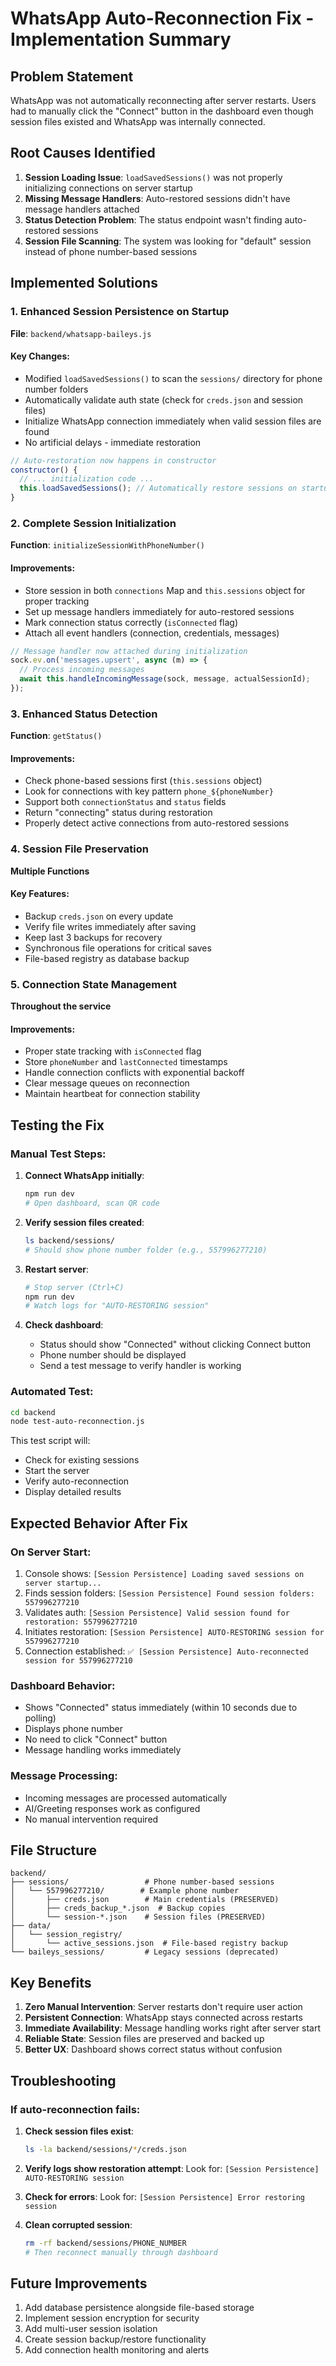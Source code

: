 # WhatsApp Auto-Reconnection Fix - Implementation Summary

## Problem Statement
WhatsApp was not automatically reconnecting after server restarts. Users had to manually click the "Connect" button in the dashboard even though session files existed and WhatsApp was internally connected.

## Root Causes Identified
1. **Session Loading Issue**: `loadSavedSessions()` was not properly initializing connections on server startup
2. **Missing Message Handlers**: Auto-restored sessions didn't have message handlers attached
3. **Status Detection Problem**: The status endpoint wasn't finding auto-restored sessions
4. **Session File Scanning**: The system was looking for "default" session instead of phone number-based sessions

## Implemented Solutions

### 1. Enhanced Session Persistence on Startup
**File**: `backend/whatsapp-baileys.js`

#### Key Changes:
- Modified `loadSavedSessions()` to scan the `sessions/` directory for phone number folders
- Automatically validate auth state (check for `creds.json` and session files)
- Initialize WhatsApp connection immediately when valid session files are found
- No artificial delays - immediate restoration

```javascript
// Auto-restoration now happens in constructor
constructor() {
  // ... initialization code ...
  this.loadSavedSessions(); // Automatically restore sessions on startup
}
```

### 2. Complete Session Initialization
**Function**: `initializeSessionWithPhoneNumber()`

#### Improvements:
- Store session in both `connections` Map and `this.sessions` object for proper tracking
- Set up message handlers immediately for auto-restored sessions
- Mark connection status correctly (`isConnected` flag)
- Attach all event handlers (connection, credentials, messages)

```javascript
// Message handler now attached during initialization
sock.ev.on('messages.upsert', async (m) => {
  // Process incoming messages
  await this.handleIncomingMessage(sock, message, actualSessionId);
});
```

### 3. Enhanced Status Detection
**Function**: `getStatus()`

#### Improvements:
- Check phone-based sessions first (`this.sessions` object)
- Look for connections with key pattern `phone_${phoneNumber}`
- Support both `connectionStatus` and `status` fields
- Return "connecting" status during restoration
- Properly detect active connections from auto-restored sessions

### 4. Session File Preservation
**Multiple Functions**

#### Key Features:
- Backup `creds.json` on every update
- Verify file writes immediately after saving
- Keep last 3 backups for recovery
- Synchronous file operations for critical saves
- File-based registry as database backup

### 5. Connection State Management
**Throughout the service**

#### Improvements:
- Proper state tracking with `isConnected` flag
- Store `phoneNumber` and `lastConnected` timestamps
- Handle connection conflicts with exponential backoff
- Clear message queues on reconnection
- Maintain heartbeat for connection stability

## Testing the Fix

### Manual Test Steps:
1. **Connect WhatsApp initially**:
   ```bash
   npm run dev
   # Open dashboard, scan QR code
   ```

2. **Verify session files created**:
   ```bash
   ls backend/sessions/
   # Should show phone number folder (e.g., 557996277210)
   ```

3. **Restart server**:
   ```bash
   # Stop server (Ctrl+C)
   npm run dev
   # Watch logs for "AUTO-RESTORING session"
   ```

4. **Check dashboard**:
   - Status should show "Connected" without clicking Connect button
   - Phone number should be displayed
   - Send a test message to verify handler is working

### Automated Test:
```bash
cd backend
node test-auto-reconnection.js
```

This test script will:
- Check for existing sessions
- Start the server
- Verify auto-reconnection
- Display detailed results

## Expected Behavior After Fix

### On Server Start:
1. Console shows: `[Session Persistence] Loading saved sessions on server startup...`
2. Finds session folders: `[Session Persistence] Found session folders: 557996277210`
3. Validates auth: `[Session Persistence] Valid session found for restoration: 557996277210`
4. Initiates restoration: `[Session Persistence] AUTO-RESTORING session for 557996277210`
5. Connection established: `✅ [Session Persistence] Auto-reconnected session for 557996277210`

### Dashboard Behavior:
- Shows "Connected" status immediately (within 10 seconds due to polling)
- Displays phone number
- No need to click "Connect" button
- Message handling works immediately

### Message Processing:
- Incoming messages are processed automatically
- AI/Greeting responses work as configured
- No manual intervention required

## File Structure
```
backend/
├── sessions/                 # Phone number-based sessions
│   └── 557996277210/        # Example phone number
│       ├── creds.json        # Main credentials (PRESERVED)
│       ├── creds_backup_*.json  # Backup copies
│       └── session-*.json    # Session files (PRESERVED)
├── data/
│   └── session_registry/
│       └── active_sessions.json  # File-based registry backup
└── baileys_sessions/         # Legacy sessions (deprecated)
```

## Key Benefits
1. **Zero Manual Intervention**: Server restarts don't require user action
2. **Persistent Connection**: WhatsApp stays connected across restarts
3. **Immediate Availability**: Message handling works right after server start
4. **Reliable State**: Session files are preserved and backed up
5. **Better UX**: Dashboard shows correct status without confusion

## Troubleshooting

### If auto-reconnection fails:
1. **Check session files exist**:
   ```bash
   ls -la backend/sessions/*/creds.json
   ```

2. **Verify logs show restoration attempt**:
   Look for: `[Session Persistence] AUTO-RESTORING session`

3. **Check for errors**:
   Look for: `[Session Persistence] Error restoring session`

4. **Clean corrupted session**:
   ```bash
   rm -rf backend/sessions/PHONE_NUMBER
   # Then reconnect manually through dashboard
   ```

## Future Improvements
1. Add database persistence alongside file-based storage
2. Implement session encryption for security
3. Add multi-user session isolation
4. Create session backup/restore functionality
5. Add connection health monitoring and alerts